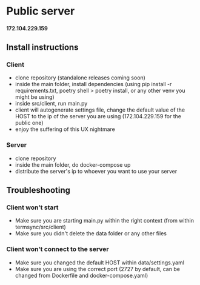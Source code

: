 # Public server
#### 172.104.229.159

## Install instructions
### Client
- clone repository (standalone releases coming soon)
- inside the main folder, install dependencies (using pip install -r requirements.txt, poetry shell > poetry install, or any other venv you might be using)
- inside src/client, run main.py
- client will autogenerate settings file, change the default value of the HOST to the ip of the server you are using (172.104.229.159 for the public one)
- enjoy the suffering of this UX nightmare

### Server
- clone repository
- inside the main folder, do docker-compose up
- distribute the server's ip to whoever you want to use your server

## Troubleshooting
### Client won't start
- Make sure you are starting main.py within the right context (from within termsync/src/client)
- Make sure you didn't delete the data folder or any other files

### Client won't connect to the server
- Make sure you changed the default HOST within data/settings.yaml
- Make sure you are using the correct port (2727 by default, can be changed from Dockerfile and docker-compose.yaml)
